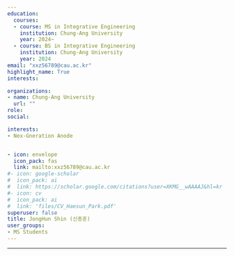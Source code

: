 ```yaml
---
education:
  courses:
  - course: MS in Integrative Engineering
    institution: Chung-Ang University
    year: 2024~
  - course: BS in Integrative Engineering
    institution: Chung-Ang University
    year: 2024
email: "xxz56789@cau.ac.kr"
highlight_name: True
interests:

organizations:
- name: Chung-Ang University
  url: ""
role: 
social:

interests:
- Nex-Gneration Anode


- icon: envelope
  icon_pack: fas
  link: mailto:xxz56789@cau.ac.kr
#- icon: google-scholar
#  icon_pack: ai
#  link: https://scholar.google.com/citations?user=XKMG__wAAAAJ&hl=kr
#- icon: cv
#  icon_pack: ai
#  link: 'files/CV_Haesun_Park.pdf'
superuser: false
title: JongHun Shin (신종훈)
user_groups:
- MS Students
---
```


---


